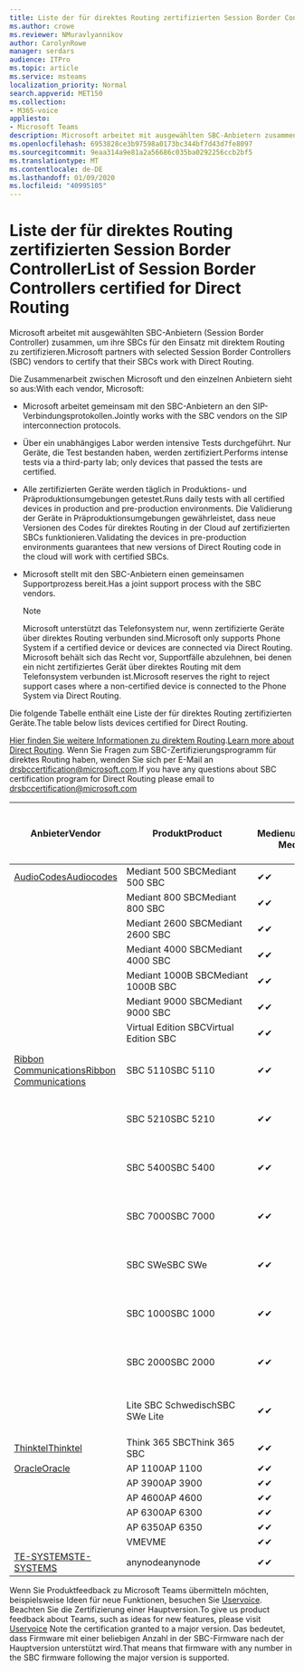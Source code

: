```yaml
---
title: Liste der für direktes Routing zertifizierten Session Border Controller
ms.author: crowe
ms.reviewer: NMuravlyannikov
author: CarolynRowe
manager: serdars
audience: ITPro
ms.topic: article
ms.service: msteams
localization_priority: Normal
search.appverid: MET150
ms.collection:
- M365-voice
appliesto:
- Microsoft Teams
description: Microsoft arbeitet mit ausgewählten SBC-Anbietern zusammen, um ihre SBCs für den Einsatz mit direktem Routing zu zertifizieren.
ms.openlocfilehash: 6953828ce3b97598a0173bc344bf7d43d7fe8097
ms.sourcegitcommit: 9eaa314a9e81a2a56686c035ba0292256ccb2bf5
ms.translationtype: MT
ms.contentlocale: de-DE
ms.lasthandoff: 01/09/2020
ms.locfileid: "40995105"
---
```

# <a name="list-of-session-border-controllers-certified-for-direct-routing"></a><span data-ttu-id="1da83-103">Liste der für direktes Routing zertifizierten Session Border Controller</span><span class="sxs-lookup"><span data-stu-id="1da83-103">List of Session Border Controllers certified for Direct Routing</span></span>

<span data-ttu-id="1da83-104">Microsoft arbeitet mit ausgewählten SBC-Anbietern (Session Border Controller) zusammen, um ihre SBCs für den Einsatz mit direktem Routing zu zertifizieren.</span><span class="sxs-lookup"><span data-stu-id="1da83-104">Microsoft partners with selected Session Border Controllers (SBC) vendors to certify that their SBCs work with Direct Routing.</span></span> 

<span data-ttu-id="1da83-105">Die Zusammenarbeit zwischen Microsoft und den einzelnen Anbietern sieht so aus:</span><span class="sxs-lookup"><span data-stu-id="1da83-105">With each vendor, Microsoft:</span></span> 

- <span data-ttu-id="1da83-106">Microsoft arbeitet gemeinsam mit den SBC-Anbietern an den SIP-Verbindungsprotokollen.</span><span class="sxs-lookup"><span data-stu-id="1da83-106">Jointly works with the SBC vendors on the SIP interconnection protocols.</span></span>
- <span data-ttu-id="1da83-107">Über ein unabhängiges Labor werden intensive Tests durchgeführt. Nur Geräte, die Test bestanden haben, werden zertifiziert.</span><span class="sxs-lookup"><span data-stu-id="1da83-107">Performs intense tests via a third-party lab; only devices that passed the tests are certified.</span></span> 
- <span data-ttu-id="1da83-108">Alle zertifizierten Geräte werden täglich in Produktions- und Präproduktionsumgebungen getestet.</span><span class="sxs-lookup"><span data-stu-id="1da83-108">Runs daily tests with all certified devices in production and pre-production environments.</span></span> <span data-ttu-id="1da83-109">Die Validierung der Geräte in Präproduktionsumgebungen gewährleistet, dass neue Versionen des Codes für direktes Routing in der Cloud auf zertifizierten SBCs funktionieren.</span><span class="sxs-lookup"><span data-stu-id="1da83-109">Validating the devices in pre-production environments guarantees that new versions of Direct Routing code in the cloud will work with certified SBCs.</span></span> 
- <span data-ttu-id="1da83-110">Microsoft stellt mit den SBC-Anbietern einen gemeinsamen Supportprozess bereit.</span><span class="sxs-lookup"><span data-stu-id="1da83-110">Has a joint support process with the SBC vendors.</span></span>


  > [!NOTE]
  > <span data-ttu-id="1da83-111">Microsoft unterstützt das Telefonsystem nur, wenn zertifizierte Geräte über direktes Routing verbunden sind.</span><span class="sxs-lookup"><span data-stu-id="1da83-111">Microsoft only supports Phone System if a certified device or devices are connected via Direct Routing.</span></span> <span data-ttu-id="1da83-112">Microsoft behält sich das Recht vor, Supportfälle abzulehnen, bei denen ein nicht zertifiziertes Gerät über direktes Routing mit dem Telefonsystem verbunden ist.</span><span class="sxs-lookup"><span data-stu-id="1da83-112">Microsoft reserves the right to reject support cases where a non-certified device is connected to the Phone System via Direct Routing.</span></span> 

<span data-ttu-id="1da83-113">Die folgende Tabelle enthält eine Liste der für direktes Routing zertifizierten Geräte.</span><span class="sxs-lookup"><span data-stu-id="1da83-113">The table below lists devices certified for Direct Routing.</span></span> 

<span data-ttu-id="1da83-114">[Hier finden Sie weitere Informationen zu direktem Routing](https://aka.ms/dr).</span><span class="sxs-lookup"><span data-stu-id="1da83-114">[Learn more about Direct Routing](https://aka.ms/dr).</span></span> <span data-ttu-id="1da83-115">Wenn Sie Fragen zum SBC-Zertifizierungsprogramm für direktes Routing haben, wenden Sie sich per E-Mail an drsbccertification@microsoft.com.</span><span class="sxs-lookup"><span data-stu-id="1da83-115">If you have any questions about SBC certification program for Direct Routing please email to drsbccertification@microsoft.com</span></span>


|                                                       <span data-ttu-id="1da83-116">Anbieter</span><span class="sxs-lookup"><span data-stu-id="1da83-116">Vendor</span></span>                                                        |       <span data-ttu-id="1da83-117">Produkt</span><span class="sxs-lookup"><span data-stu-id="1da83-117">Product</span></span>       | <span data-ttu-id="1da83-118">Ohne Medienumgehung</span><span class="sxs-lookup"><span data-stu-id="1da83-118">Non-Media Bypass</span></span> | <span data-ttu-id="1da83-119">Medienumgehung</span><span class="sxs-lookup"><span data-stu-id="1da83-119">Media Bypass</span></span> | <span data-ttu-id="1da83-120">Softwareversion</span><span class="sxs-lookup"><span data-stu-id="1da83-120">Software Version</span></span> | <span data-ttu-id="1da83-121">Vaidated mit E911-Anbietern</span><span class="sxs-lookup"><span data-stu-id="1da83-121">Vaidated with E911 providers</span></span> | <span data-ttu-id="1da83-122">Elin-fähig</span><span class="sxs-lookup"><span data-stu-id="1da83-122">ELIN capable</span></span>
|---------------------------------------------------------------------------------------------------------------------|---------------------|------------------|--------------|------------------|-----------------|------------------|
| [<span data-ttu-id="1da83-123">AudioCodes</span><span class="sxs-lookup"><span data-stu-id="1da83-123">Audiocodes</span></span>](https://www.audiocodes.com/solutions-products/products/products-for-microsoft-365/direct-routing-for-microsoft-teams) |   <span data-ttu-id="1da83-124">Mediant 500 SBC</span><span class="sxs-lookup"><span data-stu-id="1da83-124">Mediant 500 SBC</span></span>   |     <span data-ttu-id="1da83-125">&#10004;</span><span class="sxs-lookup"><span data-stu-id="1da83-125">&#10004;</span></span>     |   <span data-ttu-id="1da83-126">&#10004;</span><span class="sxs-lookup"><span data-stu-id="1da83-126">&#10004;</span></span>    |  <span data-ttu-id="1da83-127">7.20A.250</span><span class="sxs-lookup"><span data-stu-id="1da83-127">7.20A.250</span></span>   |
|                                                                                                                     |   <span data-ttu-id="1da83-128">Mediant 800 SBC</span><span class="sxs-lookup"><span data-stu-id="1da83-128">Mediant 800 SBC</span></span>   |     <span data-ttu-id="1da83-129">&#10004;</span><span class="sxs-lookup"><span data-stu-id="1da83-129">&#10004;</span></span>     |   <span data-ttu-id="1da83-130">&#10004;</span><span class="sxs-lookup"><span data-stu-id="1da83-130">&#10004;</span></span>     |  <span data-ttu-id="1da83-131">7.20A.250</span><span class="sxs-lookup"><span data-stu-id="1da83-131">7.20A.250</span></span>   |    |    |
|                                                                                                                     |  <span data-ttu-id="1da83-132">Mediant 2600 SBC</span><span class="sxs-lookup"><span data-stu-id="1da83-132">Mediant 2600 SBC</span></span>   |     <span data-ttu-id="1da83-133">&#10004;</span><span class="sxs-lookup"><span data-stu-id="1da83-133">&#10004;</span></span>     |   <span data-ttu-id="1da83-134">&#10004;</span><span class="sxs-lookup"><span data-stu-id="1da83-134">&#10004;</span></span>    |  <span data-ttu-id="1da83-135">7.20A.250</span><span class="sxs-lookup"><span data-stu-id="1da83-135">7.20A.250</span></span>   |     |    |    
|                                                                                                                     |  <span data-ttu-id="1da83-136">Mediant 4000 SBC</span><span class="sxs-lookup"><span data-stu-id="1da83-136">Mediant 4000 SBC</span></span>   |     <span data-ttu-id="1da83-137">&#10004;</span><span class="sxs-lookup"><span data-stu-id="1da83-137">&#10004;</span></span>     |   <span data-ttu-id="1da83-138">&#10004;</span><span class="sxs-lookup"><span data-stu-id="1da83-138">&#10004;</span></span>     |  <span data-ttu-id="1da83-139">7.20A.250</span><span class="sxs-lookup"><span data-stu-id="1da83-139">7.20A.250</span></span>   |     |    |    
|                                                                                                                     | <span data-ttu-id="1da83-140">Mediant 1000B SBC</span><span class="sxs-lookup"><span data-stu-id="1da83-140">Mediant 1000B  SBC</span></span>  |     <span data-ttu-id="1da83-141">&#10004;</span><span class="sxs-lookup"><span data-stu-id="1da83-141">&#10004;</span></span>     |   <span data-ttu-id="1da83-142">Ausstehend</span><span class="sxs-lookup"><span data-stu-id="1da83-142">Pending</span></span>     |  <span data-ttu-id="1da83-143">7.20A.250</span><span class="sxs-lookup"><span data-stu-id="1da83-143">7.20A.250</span></span>  |    |    |    
|                                                                                                                     | <span data-ttu-id="1da83-144">Mediant 9000  SBC</span><span class="sxs-lookup"><span data-stu-id="1da83-144">Mediant 9000  SBC</span></span>  |     <span data-ttu-id="1da83-145">&#10004;</span><span class="sxs-lookup"><span data-stu-id="1da83-145">&#10004;</span></span>     |   <span data-ttu-id="1da83-146">&#10004;</span><span class="sxs-lookup"><span data-stu-id="1da83-146">&#10004;</span></span>     |  <span data-ttu-id="1da83-147">7.20A.250</span><span class="sxs-lookup"><span data-stu-id="1da83-147">7.20A.250</span></span>   |    |    |                                                                       
|                                                                                                                     | <span data-ttu-id="1da83-148">Virtual Edition SBC</span><span class="sxs-lookup"><span data-stu-id="1da83-148">Virtual Edition SBC</span></span> |     <span data-ttu-id="1da83-149">&#10004;</span><span class="sxs-lookup"><span data-stu-id="1da83-149">&#10004;</span></span>     |   <span data-ttu-id="1da83-150">&#10004;</span><span class="sxs-lookup"><span data-stu-id="1da83-150">&#10004;</span></span>     |  <span data-ttu-id="1da83-151">7.20A.250</span><span class="sxs-lookup"><span data-stu-id="1da83-151">7.20A.250</span></span> |    |    |    
|  [<span data-ttu-id="1da83-152">Ribbon Communications</span><span class="sxs-lookup"><span data-stu-id="1da83-152">Ribbon Communications</span></span>](https://ribboncommunications.com/solutions/enterprise-solutions/microsoft-skype-business)  |      <span data-ttu-id="1da83-153">SBC 5110</span><span class="sxs-lookup"><span data-stu-id="1da83-153">SBC 5110</span></span>       |     <span data-ttu-id="1da83-154">&#10004;</span><span class="sxs-lookup"><span data-stu-id="1da83-154">&#10004;</span></span>     |   <span data-ttu-id="1da83-155">&#10004;</span><span class="sxs-lookup"><span data-stu-id="1da83-155">&#10004;</span></span>    |       <span data-ttu-id="1da83-156">V6.2</span><span class="sxs-lookup"><span data-stu-id="1da83-156">V6.2</span></span>       |  <span data-ttu-id="1da83-157">Intrado ERS</span><span class="sxs-lookup"><span data-stu-id="1da83-157">Intrado ERS</span></span> <br><span data-ttu-id="1da83-158">Intrado EGW</span><span class="sxs-lookup"><span data-stu-id="1da83-158">Intrado EGW</span></span> |   <span data-ttu-id="1da83-159">Nein</span><span class="sxs-lookup"><span data-stu-id="1da83-159">No</span></span> |    
|                                                                                                                     |      <span data-ttu-id="1da83-160">SBC 5210</span><span class="sxs-lookup"><span data-stu-id="1da83-160">SBC 5210</span></span>       |     <span data-ttu-id="1da83-161">&#10004;</span><span class="sxs-lookup"><span data-stu-id="1da83-161">&#10004;</span></span>     |  <span data-ttu-id="1da83-162">&#10004;</span><span class="sxs-lookup"><span data-stu-id="1da83-162">&#10004;</span></span>    |       <span data-ttu-id="1da83-163">V6.2</span><span class="sxs-lookup"><span data-stu-id="1da83-163">V6.2</span></span>       |   <span data-ttu-id="1da83-164">Intrado ERS</span><span class="sxs-lookup"><span data-stu-id="1da83-164">Intrado ERS</span></span> <br><span data-ttu-id="1da83-165">Intrado EGW</span><span class="sxs-lookup"><span data-stu-id="1da83-165">Intrado EGW</span></span>  | <span data-ttu-id="1da83-166">Nein</span><span class="sxs-lookup"><span data-stu-id="1da83-166">No</span></span>   |    
|                                                                                                                     |      <span data-ttu-id="1da83-167">SBC 5400</span><span class="sxs-lookup"><span data-stu-id="1da83-167">SBC 5400</span></span>       |     <span data-ttu-id="1da83-168">&#10004;</span><span class="sxs-lookup"><span data-stu-id="1da83-168">&#10004;</span></span>     |   <span data-ttu-id="1da83-169">&#10004;</span><span class="sxs-lookup"><span data-stu-id="1da83-169">&#10004;</span></span>   |       <span data-ttu-id="1da83-170">V6.2</span><span class="sxs-lookup"><span data-stu-id="1da83-170">V6.2</span></span>       |  <span data-ttu-id="1da83-171">Intrado ERS</span><span class="sxs-lookup"><span data-stu-id="1da83-171">Intrado ERS</span></span> <br><span data-ttu-id="1da83-172">Intrado EGW</span><span class="sxs-lookup"><span data-stu-id="1da83-172">Intrado EGW</span></span>    |<span data-ttu-id="1da83-173">Nein</span><span class="sxs-lookup"><span data-stu-id="1da83-173">No</span></span>|    
|                                                                                                                     |      <span data-ttu-id="1da83-174">SBC 7000</span><span class="sxs-lookup"><span data-stu-id="1da83-174">SBC 7000</span></span>       |     <span data-ttu-id="1da83-175">&#10004;</span><span class="sxs-lookup"><span data-stu-id="1da83-175">&#10004;</span></span>     |   <span data-ttu-id="1da83-176">&#10004;</span><span class="sxs-lookup"><span data-stu-id="1da83-176">&#10004;</span></span>    |       <span data-ttu-id="1da83-177">V6.2</span><span class="sxs-lookup"><span data-stu-id="1da83-177">V6.2</span></span>       |   <span data-ttu-id="1da83-178">Intrado ERS</span><span class="sxs-lookup"><span data-stu-id="1da83-178">Intrado ERS</span></span> <br><span data-ttu-id="1da83-179">Intrado EGW</span><span class="sxs-lookup"><span data-stu-id="1da83-179">Intrado EGW</span></span>  |  <span data-ttu-id="1da83-180">Nein</span><span class="sxs-lookup"><span data-stu-id="1da83-180">No</span></span>  |    
|                                                                                                                     |       <span data-ttu-id="1da83-181">SBC SWe</span><span class="sxs-lookup"><span data-stu-id="1da83-181">SBC SWe</span></span>       |     <span data-ttu-id="1da83-182">&#10004;</span><span class="sxs-lookup"><span data-stu-id="1da83-182">&#10004;</span></span>     |   <span data-ttu-id="1da83-183">&#10004;</span><span class="sxs-lookup"><span data-stu-id="1da83-183">&#10004;</span></span>   |       <span data-ttu-id="1da83-184">V6.2</span><span class="sxs-lookup"><span data-stu-id="1da83-184">V6.2</span></span>       |   <span data-ttu-id="1da83-185">Intrado ERS</span><span class="sxs-lookup"><span data-stu-id="1da83-185">Intrado ERS</span></span> <br><span data-ttu-id="1da83-186">Intrado EGW</span><span class="sxs-lookup"><span data-stu-id="1da83-186">Intrado EGW</span></span> |   <span data-ttu-id="1da83-187">Nein</span><span class="sxs-lookup"><span data-stu-id="1da83-187">No</span></span> |    
|                                                                                                                     |      <span data-ttu-id="1da83-188">SBC 1000</span><span class="sxs-lookup"><span data-stu-id="1da83-188">SBC 1000</span></span>       |     <span data-ttu-id="1da83-189">&#10004;</span><span class="sxs-lookup"><span data-stu-id="1da83-189">&#10004;</span></span>     |   <span data-ttu-id="1da83-190">&#10004;</span><span class="sxs-lookup"><span data-stu-id="1da83-190">&#10004;</span></span>    |      <span data-ttu-id="1da83-191">v8.0.1</span><span class="sxs-lookup"><span data-stu-id="1da83-191">v8.0.1</span></span>     |  <span data-ttu-id="1da83-192">Intrado ERS</span><span class="sxs-lookup"><span data-stu-id="1da83-192">Intrado ERS</span></span> <br><span data-ttu-id="1da83-193">Intrado EGW</span><span class="sxs-lookup"><span data-stu-id="1da83-193">Intrado EGW</span></span>   |  <span data-ttu-id="1da83-194">Ausstehend</span><span class="sxs-lookup"><span data-stu-id="1da83-194">Pending</span></span>  |    
|                                                                                                                     |      <span data-ttu-id="1da83-195">SBC 2000</span><span class="sxs-lookup"><span data-stu-id="1da83-195">SBC 2000</span></span>       |     <span data-ttu-id="1da83-196">&#10004;</span><span class="sxs-lookup"><span data-stu-id="1da83-196">&#10004;</span></span>     |   <span data-ttu-id="1da83-197">&#10004;</span><span class="sxs-lookup"><span data-stu-id="1da83-197">&#10004;</span></span>   |     <span data-ttu-id="1da83-198">v8.0.1</span><span class="sxs-lookup"><span data-stu-id="1da83-198">v8.0.1</span></span>     |  <span data-ttu-id="1da83-199">Intrado ERS</span><span class="sxs-lookup"><span data-stu-id="1da83-199">Intrado ERS</span></span> <br><span data-ttu-id="1da83-200">Intrado EGW</span><span class="sxs-lookup"><span data-stu-id="1da83-200">Intrado EGW</span></span>  |  <span data-ttu-id="1da83-201">Ausstehend</span><span class="sxs-lookup"><span data-stu-id="1da83-201">Pending</span></span>  |    
|                                                                                                                     |    <span data-ttu-id="1da83-202">Lite SBC Schwedisch</span><span class="sxs-lookup"><span data-stu-id="1da83-202">SBC SWe Lite</span></span>     |     <span data-ttu-id="1da83-203">&#10004;</span><span class="sxs-lookup"><span data-stu-id="1da83-203">&#10004;</span></span>     |  <span data-ttu-id="1da83-204">&#10004;</span><span class="sxs-lookup"><span data-stu-id="1da83-204">&#10004;</span></span>    |      <span data-ttu-id="1da83-205">v8.0.1</span><span class="sxs-lookup"><span data-stu-id="1da83-205">v8.0.1</span></span>    |  <span data-ttu-id="1da83-206">Intrado ERS</span><span class="sxs-lookup"><span data-stu-id="1da83-206">Intrado ERS</span></span> <br><span data-ttu-id="1da83-207">Intrado EGW</span><span class="sxs-lookup"><span data-stu-id="1da83-207">Intrado EGW</span></span>   |  <span data-ttu-id="1da83-208">Ausstehend</span><span class="sxs-lookup"><span data-stu-id="1da83-208">Pending</span></span>  |    
|                     [<span data-ttu-id="1da83-209">Thinktel</span><span class="sxs-lookup"><span data-stu-id="1da83-209">Thinktel</span></span>](https://www.thinktel.ca/services/think-365/think-365-overview/)                      |    <span data-ttu-id="1da83-210">Think 365 SBC</span><span class="sxs-lookup"><span data-stu-id="1da83-210">Think 365 SBC</span></span>    |     <span data-ttu-id="1da83-211">&#10004;</span><span class="sxs-lookup"><span data-stu-id="1da83-211">&#10004;</span></span>     |   <span data-ttu-id="1da83-212">Steht noch aus</span><span class="sxs-lookup"><span data-stu-id="1da83-212">Pending</span></span>    |       <span data-ttu-id="1da83-213">V1.4</span><span class="sxs-lookup"><span data-stu-id="1da83-213">V1.4</span></span>       |     |    |    
|                     [<span data-ttu-id="1da83-214">Oracle</span><span class="sxs-lookup"><span data-stu-id="1da83-214">Oracle</span></span>](https://www.oracle.com/industries/communications/enterprise-session-border-controller/microsoft.html)                      |    <span data-ttu-id="1da83-215">AP 1100</span><span class="sxs-lookup"><span data-stu-id="1da83-215">AP 1100</span></span>      |    <span data-ttu-id="1da83-216">&#10004;</span><span class="sxs-lookup"><span data-stu-id="1da83-216">&#10004;</span></span>     |    <span data-ttu-id="1da83-217">&#10004;</span><span class="sxs-lookup"><span data-stu-id="1da83-217">&#10004;</span></span>    |   <span data-ttu-id="1da83-218">8.3.0.0.1</span><span class="sxs-lookup"><span data-stu-id="1da83-218">8.3.0.0.1</span></span> |    |    |    
|                                                                                                                    |    <span data-ttu-id="1da83-219">AP 3900</span><span class="sxs-lookup"><span data-stu-id="1da83-219">AP 3900</span></span>           |    <span data-ttu-id="1da83-220">&#10004;</span><span class="sxs-lookup"><span data-stu-id="1da83-220">&#10004;</span></span>     |    <span data-ttu-id="1da83-221">&#10004;</span><span class="sxs-lookup"><span data-stu-id="1da83-221">&#10004;</span></span>   |   <span data-ttu-id="1da83-222">8.3.0.0.1</span><span class="sxs-lookup"><span data-stu-id="1da83-222">8.3.0.0.1</span></span>  |    |    |    
|                                                                                                                    |      <span data-ttu-id="1da83-223">AP 4600</span><span class="sxs-lookup"><span data-stu-id="1da83-223">AP 4600</span></span>         |    <span data-ttu-id="1da83-224">&#10004;</span><span class="sxs-lookup"><span data-stu-id="1da83-224">&#10004;</span></span>   |    <span data-ttu-id="1da83-225">&#10004;</span><span class="sxs-lookup"><span data-stu-id="1da83-225">&#10004;</span></span>     |     <span data-ttu-id="1da83-226">8.3.0.0.1</span><span class="sxs-lookup"><span data-stu-id="1da83-226">8.3.0.0.1</span></span>  |   |    |    
|                                                                                                                    |      <span data-ttu-id="1da83-227">AP 6300</span><span class="sxs-lookup"><span data-stu-id="1da83-227">AP 6300</span></span>         |    <span data-ttu-id="1da83-228">&#10004;</span><span class="sxs-lookup"><span data-stu-id="1da83-228">&#10004;</span></span>   |    <span data-ttu-id="1da83-229">&#10004;</span><span class="sxs-lookup"><span data-stu-id="1da83-229">&#10004;</span></span>     |     <span data-ttu-id="1da83-230">8.3.0.0.1</span><span class="sxs-lookup"><span data-stu-id="1da83-230">8.3.0.0.1</span></span>  |   |    |    
|                                                                                                                   |      <span data-ttu-id="1da83-231">AP 6350</span><span class="sxs-lookup"><span data-stu-id="1da83-231">AP 6350</span></span>           |    <span data-ttu-id="1da83-232">&#10004;</span><span class="sxs-lookup"><span data-stu-id="1da83-232">&#10004;</span></span>   |    <span data-ttu-id="1da83-233">&#10004;</span><span class="sxs-lookup"><span data-stu-id="1da83-233">&#10004;</span></span>    |     <span data-ttu-id="1da83-234">8.3.0.0.1</span><span class="sxs-lookup"><span data-stu-id="1da83-234">8.3.0.0.1</span></span>  |        |    |                                            
|                                                                                                                    |      <span data-ttu-id="1da83-235">VME</span><span class="sxs-lookup"><span data-stu-id="1da83-235">VME</span></span>           |    <span data-ttu-id="1da83-236">&#10004;</span><span class="sxs-lookup"><span data-stu-id="1da83-236">&#10004;</span></span>    |    <span data-ttu-id="1da83-237">&#10004;</span><span class="sxs-lookup"><span data-stu-id="1da83-237">&#10004;</span></span>    |     <span data-ttu-id="1da83-238">8.3.0.0.1</span><span class="sxs-lookup"><span data-stu-id="1da83-238">8.3.0.0.1</span></span>   |    |    |    
|                     [<span data-ttu-id="1da83-239">TE-SYSTEMS</span><span class="sxs-lookup"><span data-stu-id="1da83-239">TE-SYSTEMS</span></span>](https://www.anynode.de/anynode-and-microsoft-teams/)                               |     <span data-ttu-id="1da83-240">anynode</span><span class="sxs-lookup"><span data-stu-id="1da83-240">anynode</span></span>         |     <span data-ttu-id="1da83-241">&#10004;</span><span class="sxs-lookup"><span data-stu-id="1da83-241">&#10004;</span></span>   |  <span data-ttu-id="1da83-242">&#10004;</span><span class="sxs-lookup"><span data-stu-id="1da83-242">&#10004;</span></span>   |      <span data-ttu-id="1da83-243">v3.16.2</span><span class="sxs-lookup"><span data-stu-id="1da83-243">v3.16.2</span></span>      |     |    |    

<span data-ttu-id="1da83-244">Wenn Sie Produktfeedback zu Microsoft Teams übermitteln möchten, beispielsweise Ideen für neue Funktionen, besuchen Sie [Uservoice](https://microsoftteams.uservoice.com). Beachten Sie die Zertifizierung einer Hauptversion.</span><span class="sxs-lookup"><span data-stu-id="1da83-244">To give us product feedback about Teams, such as ideas for new features, please visit [Uservoice](https://microsoftteams.uservoice.com) Note the certification granted to a major version.</span></span> <span data-ttu-id="1da83-245">Das bedeutet, dass Firmware mit einer beliebigen Anzahl in der SBC-Firmware nach der Hauptversion unterstützt wird.</span><span class="sxs-lookup"><span data-stu-id="1da83-245">That means that firmware with any number in the SBC firmware following the major version is supported.</span></span>
